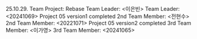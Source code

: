 25.10.29. Team Project: Rebase
Team Leader: <이은빈>
Team Leader: <20241069>
Project 05 version1 completed
2nd Team Member: <전현수>
2nd Team Member: <20221071>
Project 05 version2 completed
3rd Team Member: <이가영>
3rd Team Member: <20241065>
